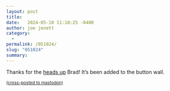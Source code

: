 ```yaml
---
layout: post
title:  
date:   2024-05-10 11:18:25 -0400
author: joe jenett
category:
  -  
permalink: /051024/
slug: "051024"
summary: 
---
```

<p>
	Thanks for the <a title="Mojeek search engine has 88×31 buttons | Indieseek.xyz" href="https://indieseek.xyz/2024/04/24/mojeek-search-engine-has-88x31-buttons/">heads up</a> Brad! It’s been added to the button wall.
</p>
<p>
	<a href="https://brid.gy/publish/mastodon"><small>(cross-posted to mastodon)</small></a>
</p>
